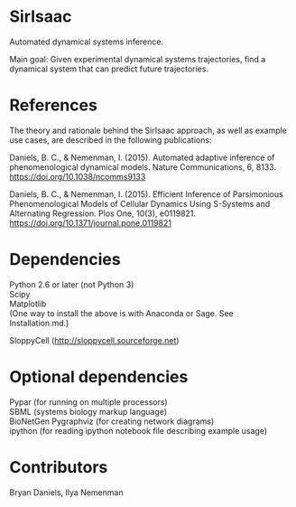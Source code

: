 SirIsaac
========

Automated dynamical systems inference.

Main goal:
Given experimental dynamical systems trajectories, find a dynamical system that can predict future trajectories.


References
==========

The theory and rationale behind the SirIsaac approach, as well as example use cases, are described in the following publications:

Daniels, B. C., & Nemenman, I. (2015). Automated adaptive inference of phenomenological dynamical models. Nature Communications, 6, 8133.  
https://doi.org/10.1038/ncomms9133

Daniels, B. C., & Nemenman, I. (2015). Efficient Inference of Parsimonious Phenomenological Models of Cellular Dynamics Using S-Systems and Alternating Regression. Plos One, 10(3), e0119821.  
https://doi.org/10.1371/journal.pone.0119821



Dependencies
============

Python 2.6 or later (not Python 3)  
Scipy  
Matplotlib  
(One way to install the above is with Anaconda or Sage.  See Installation.md.)

SloppyCell (http://sloppycell.sourceforge.net)  


Optional dependencies
=====================

Pypar (for running on multiple processors)  
SBML (systems biology markup language)  
BioNetGen
Pygraphviz (for creating network diagrams)  
ipython (for reading ipython notebook file describing example usage)  


Contributors
============

Bryan Daniels, Ilya Nemenman





